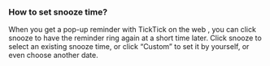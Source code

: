 ### How to set snooze time?

When you get a pop-up reminder with TickTick on the web , you can click snooze to have the reminder ring again at a short time later. Click snooze to select an existing snooze time, or click “Custom” to set it by yourself, or even choose another date.

